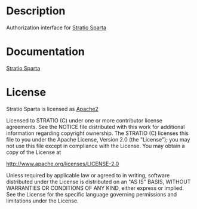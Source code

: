 # Description

Authorization interface for [Stratio Sparta](https://github.com/Stratio/sparta)

# Documentation

[Stratio Sparta](https://stratio.atlassian.net/wiki/display/SPARTA0x11/Architecture+Guide)

# License

Stratio Sparta is licensed as [Apache2](http://www.apache.org/licenses/LICENSE-2.0.txt)

Licensed to STRATIO (C) under one or more contributor license agreements. See the NOTICE file distributed with this work for additional information regarding copyright ownership. The STRATIO (C) licenses this file to you under the Apache License, Version 2.0 (the "License"); you may not use this file except in compliance with the License. You may obtain a copy of the License at

http://www.apache.org/licenses/LICENSE-2.0

Unless required by applicable law or agreed to in writing, software distributed under the License is distributed on an "AS IS" BASIS, WITHOUT WARRANTIES OR CONDITIONS OF ANY KIND, either express or implied. See the License for the specific language governing permissions and limitations under the License.
